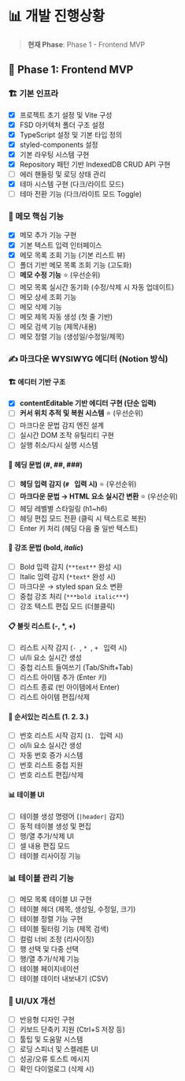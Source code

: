 # 📊 개발 진행상황

> **현재 Phase**: Phase 1 - Frontend MVP

## 🎯 Phase 1: Frontend MVP

### 🏗 기본 인프라

- [x] 프로젝트 초기 설정 및 Vite 구성
- [x] FSD 아키텍처 폴더 구조 설정
- [x] TypeScript 설정 및 기본 타입 정의
- [x] styled-components 설정
- [x] 기본 라우팅 시스템 구현
- [x] Repository 패턴 기반 IndexedDB CRUD API 구현
- [ ] 에러 핸들링 및 로딩 상태 관리
- [x] 테마 시스템 구현 (다크/라이트 모드)
- [ ] 테마 전환 기능 (다크/라이트 모드 Toggle)

### 📝 메모 핵심 기능

- [x] 메모 추가 기능 구현
- [x] 기본 텍스트 입력 인터페이스
- [x] 메모 목록 조회 기능 (기본 리스트 뷰)
- [ ] 폴더 기반 메모 목록 조회 기능 (고도화)
- [ ] **메모 수정 기능** ⭐ (우선순위)
- [ ] 메모 목록 실시간 동기화 (수정/삭제 시 자동 업데이트)
- [ ] 메모 상세 조회 기능
- [ ] 메모 삭제 기능
- [ ] 메모 제목 자동 생성 (첫 줄 기반)
- [ ] 메모 검색 기능 (제목/내용)
- [ ] 메모 정렬 기능 (생성일/수정일/제목)

### ✍️ 마크다운 WYSIWYG 에디터 (Notion 방식)

#### 🏗 에디터 기반 구조

- [x] **contentEditable 기반 에디터 구현 (단순 입력)**
- [ ] **커서 위치 추적 및 복원 시스템** ⭐ (우선순위)
- [ ] 마크다운 문법 감지 엔진 설계
- [ ] 실시간 DOM 조작 유틸리티 구현
- [ ] 실행 취소/다시 실행 시스템

#### 📑 헤딩 문법 (#, ##, ###)

- [ ] **헤딩 입력 감지 (`# ` 입력 시)** ⭐ (우선순위)
- [ ] **마크다운 문법 → HTML 요소 실시간 변환** ⭐ (우선순위)
- [ ] 헤딩 레벨별 스타일링 (h1~h6)
- [ ] 헤딩 편집 모드 전환 (클릭 시 텍스트로 복원)
- [ ] Enter 키 처리 (헤딩 다음 줄 일반 텍스트)

#### 💪 강조 문법 (**bold**, _italic_)

- [ ] Bold 입력 감지 (`**text**` 완성 시)
- [ ] Italic 입력 감지 (`*text*` 완성 시)
- [ ] 마크다운 → styled span 요소 변환
- [ ] 중첩 강조 처리 (`***bold italic***`)
- [ ] 강조 텍스트 편집 모드 (더블클릭)

#### 📋 불릿 리스트 (-, \*, +)

- [ ] 리스트 시작 감지 (`- `, `* `, `+ ` 입력 시)
- [ ] ul/li 요소 실시간 생성
- [ ] 중첩 리스트 들여쓰기 (Tab/Shift+Tab)
- [ ] 리스트 아이템 추가 (Enter 키)
- [ ] 리스트 종료 (빈 아이템에서 Enter)
- [ ] 리스트 아이템 편집/삭제

#### 🔢 순서있는 리스트 (1. 2. 3.)

- [ ] 번호 리스트 시작 감지 (`1. ` 입력 시)
- [ ] ol/li 요소 실시간 생성
- [ ] 자동 번호 증가 시스템
- [ ] 번호 리스트 중첩 지원
- [ ] 번호 리스트 편집/삭제

#### 📊 테이블 UI

- [ ] 테이블 생성 명령어 (`|header|` 감지)
- [ ] 동적 테이블 생성 및 편집
- [ ] 행/열 추가/삭제 UI
- [ ] 셀 내용 편집 모드
- [ ] 테이블 리사이징 기능

### 📊 테이블 관리 기능

- [ ] 메모 목록 테이블 UI 구현
- [ ] 테이블 헤더 (제목, 생성일, 수정일, 크기)
- [ ] 테이블 정렬 기능 구현
- [ ] 테이블 필터링 기능 (제목 검색)
- [ ] 컬럼 너비 조정 (리사이징)
- [ ] 행 선택 및 다중 선택
- [ ] 행/열 추가/삭제 기능
- [ ] 테이블 페이지네이션
- [ ] 테이블 데이터 내보내기 (CSV)

### 🎨 UI/UX 개선

- [ ] 반응형 디자인 구현
- [ ] 키보드 단축키 지원 (Ctrl+S 저장 등)
- [ ] 툴팁 및 도움말 시스템
- [ ] 로딩 스피너 및 스켈레톤 UI
- [ ] 성공/오류 토스트 메시지
- [ ] 확인 다이얼로그 (삭제 시)
